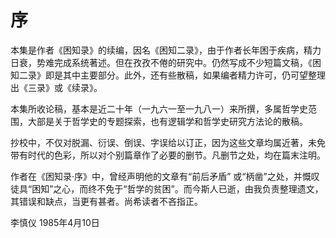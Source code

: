 # 序

本集是作者《困知录》的续编，因名《困知二录》，由于作者长年困于疾病，精力日衰，势难完成系统著述。但在孜孜不倦的研究中。仍然写成不少短篇文稿，《困知二录》即是其中主要部分。此外，还有些散稿，如果编者精力许可，仍可望整理出《三录》或《续录》。

本集所收论稿，基本是近二十年（一九六一至一九八一）来所撰，多属哲学史范围，大部是关于哲学史的专题探索，也有逻辑学和哲学史研究方法论的散稿。

抄校中，不仅对脱漏、衍误、倒误、字误给以订正，因为这些文章均属近著，未免带有时代的色彩，所以对个别篇章作了必要的删节。凡删节之处，均在篇末注明。

作者在《困知录·序》中，曾经声明他的文章有“前后矛盾” 或“柄凿”之处，并慨叹徒具“困知”之心，而终不免于“哲学的贫困”。而今斯人已逝，由我负责整理遗文，其错误和缺点，当更有甚者。尚希读者不吝指正。

李慎仪 1985年4月10日
